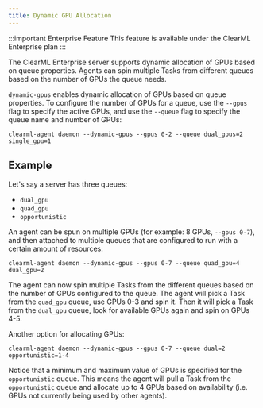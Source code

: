 ```yaml
---
title: Dynamic GPU Allocation
---
```

:::important Enterprise Feature
This feature is available under the ClearML Enterprise plan
:::

The ClearML Enterprise server supports dynamic allocation of GPUs based on queue properties.
Agents can spin multiple Tasks from different queues based on the number of GPUs the queue
needs.

`dynamic-gpus` enables dynamic allocation of GPUs based on queue properties.
To configure the number of GPUs for a queue, use the `--gpus` flag to specify the active GPUs, and use the `--queue` 
flag to specify the queue name and number of GPUs:

```console
clearml-agent daemon --dynamic-gpus --gpus 0-2 --queue dual_gpus=2 single_gpu=1
```

## Example

Let's say a server has three queues:
* `dual_gpu`
* `quad_gpu`
* `opportunistic`

An agent can be spun on multiple GPUs (for example: 8 GPUs, `--gpus 0-7`), and then attached to multiple
queues that are configured to run with a certain amount of resources:

```console
clearml-agent daemon --dynamic-gpus --gpus 0-7 --queue quad_gpu=4 dual_gpu=2 
``` 

The agent can now spin multiple Tasks from the different queues based on the number of GPUs configured to the queue.
The agent will pick a Task from the `quad_gpu` queue, use GPUs 0-3 and spin it. Then it will pick a Task from the `dual_gpu`
queue, look for available GPUs again and spin on GPUs 4-5.

Another option for allocating GPUs:

```console
clearml-agent daemon --dynamic-gpus --gpus 0-7 --queue dual=2 opportunistic=1-4
``` 

Notice that a minimum and maximum value of GPUs is specified for the `opportunistic` queue. This means the agent
will pull a Task from the `opportunistic` queue and allocate up to 4 GPUs based on availability (i.e. GPUs not currently
being used by other agents).